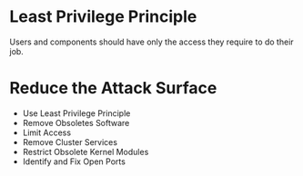# Least Privilege Principle

Users and components should have only the access they require to do their job.

# Reduce the Attack Surface

- Use Least Privilege Principle
- Remove Obsoletes Software
- Limit Access
- Remove Cluster Services
- Restrict Obsolete Kernel Modules
- Identify and Fix Open Ports
